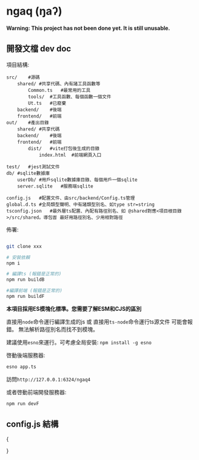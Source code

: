 # ngaq (ŋaʔ)

**Warning: This project has not been done yet. It is still unusable.**

## 開發文檔 dev doc

項目結構:
```
src/	#源碼
	shared/	#共享代碼、內有諸工具函數等
		Common.ts	#最常用的工具
		tools/	#工具函數、每個函數一個文件
		Ut.ts	#已廢棄
	backend/	#後端
	frontend/	#前端
out/	#產出目錄
	shared/	#共享代碼
	backend/	#後端
	frontend/	#前端
		dist/	#vite打包後生成的目錄
			index.html	#前端網頁入口

test/	#jest測試文件
db/	#sqlite數據庫
	userDb/	#用戶sqlite數據庫目錄、每個用戶一個sqlite
	server.sqlite	#服務端sqlite

config.js	#配置文件、由src/backend/Config.ts管理
global.d.ts	#全局類型聲明、中有諸類型別名、如type str=string
tsconfig.json	#最外層ts配置、內配有路徑別名、如 @shared對應<項目根目錄>/src/shared。導包旹 最好用路徑別名、少用相對路徑

```

佈署:
```bash

git clone xxx

# 安裝依賴
npm i

# 編譯ts (報錯是正常的)
npm run buildB

#編譯前端 (報錯是正常的)
npm run buildF

```

**本項目採用ES模塊化標準。您需要了解ESM和CJS的區別**

直接用`node`命令運行編譯生成的js 或 直接用`ts-node`命令運行ts源文件 可能會報錯。 無法解析路徑別名而找不到模塊。

建議使用`esno`來運行。可考慮全局安裝: `npm install -g esno`

啓動後端服務器: 

```bash
esno app.ts
```

訪問`http://127.0.0.1:6324/ngaq4`

或者啓動前端開發服務器:
```bash
npm run devF
```


## config.js 結構

{
	
}